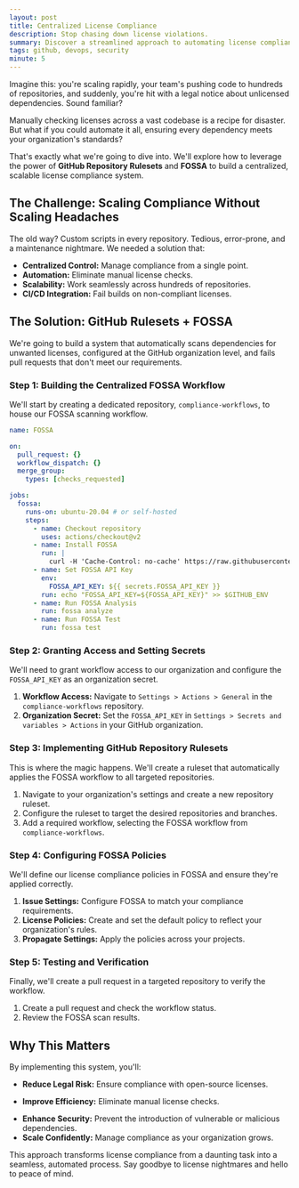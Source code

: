```yaml
---
layout: post
title: Centralized License Compliance
description: Stop chasing down license violations.
summary: Discover a streamlined approach to automating license compliance across your GitHub organization, eliminating manual work and mitigating legal risks.
tags: github, devops, security
minute: 5
---
```



Imagine this: you're scaling rapidly, your team's pushing code to hundreds of repositories, and suddenly, you're hit with a legal notice about unlicensed dependencies. Sound familiar?

Manually checking licenses across a vast codebase is a recipe for disaster. But what if you could automate it all, ensuring every dependency meets your organization's standards?

That's exactly what we're going to dive into. We'll explore how to leverage the power of **GitHub Repository Rulesets** and **FOSSA** to build a centralized, scalable license compliance system.

## The Challenge: Scaling Compliance Without Scaling Headaches

The old way? Custom scripts in every repository. Tedious, error-prone, and a maintenance nightmare. We needed a solution that:

+ **Centralized Control:** Manage compliance from a single point.
+ **Automation:** Eliminate manual license checks.
+ **Scalability:** Work seamlessly across hundreds of repositories.
+ **CI/CD Integration:** Fail builds on non-compliant licenses.

## The Solution: GitHub Rulesets + FOSSA

We're going to build a system that automatically scans dependencies for unwanted licenses, configured at the GitHub organization level, and fails pull requests that don't meet our requirements.

### Step 1: Building the Centralized FOSSA Workflow

We'll start by creating a dedicated repository, `compliance-workflows`, to house our FOSSA scanning workflow.

```yaml
name: FOSSA

on:
  pull_request: {}
  workflow_dispatch: {}
  merge_group:
    types: [checks_requested]

jobs:
  fossa:
    runs-on: ubuntu-20.04 # or self-hosted
    steps:
      - name: Checkout repository
        uses: actions/checkout@v2
      - name: Install FOSSA
        run: |
          curl -H 'Cache-Control: no-cache' https://raw.githubusercontent.com/fossas/fossa-cli/master/install-latest.sh | bash
      - name: Set FOSSA API Key
        env:
          FOSSA_API_KEY: ${{ secrets.FOSSA_API_KEY }}
        run: echo "FOSSA_API_KEY=${FOSSA_API_KEY}" >> $GITHUB_ENV
      - name: Run FOSSA Analysis
        run: fossa analyze
      - name: Run FOSSA Test
        run: fossa test
```


### Step 2: Granting Access and Setting Secrets

We'll need to grant workflow access to our organization and configure the `FOSSA_API_KEY` as an organization secret.

1. **Workflow Access:** Navigate to `Settings > Actions > General` in the `compliance-workflows` repository.
2. **Organization Secret:** Set the `FOSSA_API_KEY` in `Settings > Secrets and variables > Actions` in your GitHub organization.

### Step 3: Implementing GitHub Repository Rulesets

This is where the magic happens. We'll create a ruleset that automatically applies the FOSSA workflow to all targeted repositories.

1. Navigate to your organization's settings and create a new repository ruleset.
2. Configure the ruleset to target the desired repositories and branches.
3. Add a required workflow, selecting the FOSSA workflow from `compliance-workflows`.

### Step 4: Configuring FOSSA Policies

We'll define our license compliance policies in FOSSA and ensure they're applied correctly.

1. **Issue Settings:** Configure FOSSA to match your compliance requirements.
2. **License Policies:** Create and set the default policy to reflect your organization's rules.
3. **Propagate Settings:** Apply the policies across your projects.

### Step 5: Testing and Verification

Finally, we'll create a pull request in a targeted repository to verify the workflow.

1. Create a pull request and check the workflow status.
2. Review the FOSSA scan results.

## Why This Matters

By implementing this system, you'll:

+ **Reduce Legal Risk:** Ensure compliance with open-source licenses.
- **Improve Efficiency:** Eliminate manual license checks.
* **Enhance Security:** Prevent the introduction of vulnerable or malicious dependencies.
* **Scale Confidently:** Manage compliance as your organization grows.

This approach transforms license compliance from a daunting task into a seamless, automated process. Say goodbye to license nightmares and hello to peace of mind.
